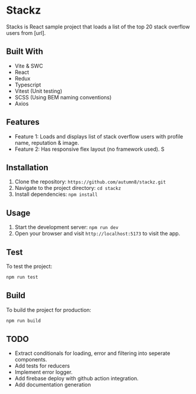 # Stackz

Stacks is React sample project that loads a list of the top 20 stack overflow users from [url].

## Built With

- Vite & SWC
- React
- Redux
- Typescript
- Vitest (Unit testing)
- SCSS (Using BEM naming conventions)
- Axios

## Features

- Feature 1: Loads and displays list of stack overflow users with profile name, reputation & image.
- Feature 2: Has responsive flex layout (no framework used). S

## Installation

1. Clone the repository: `https://github.com/autumn8/stackz.git`
2. Navigate to the project directory: `cd stackz`
3. Install dependencies: `npm install`

## Usage

1. Start the development server: `npm run dev`
2. Open your browser and visit `http://localhost:5173` to visit the app.

## Test

To test the project:

```bash
npm run test
```

## Build

To build the project for production:

```bash
npm run build
```

## TODO

- Extract conditionals for loading, error and filtering into seperate components.
- Add tests for reducers
- Implement error logger.
- Add firebase deploy with github action integration.
- Add documentation generation
